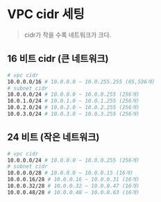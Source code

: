 # VPC cidr 세팅

> cidr가 작을 수록 네트워크가 크다.

## 16 비트 cidr (큰 네트워크)

```sh
# vpc cidr
10.0.0.0/16 # 10.0.0.0 ~ 10.0.255.255 (65,536개)
# subnet cidr
10.0.0.0/24 # 10.0.0.0 ~ 10.0.0.255 (256개)
10.0.1.0/24 # 10.0.1.0 ~ 10.0.1.255 (256개)
10.0.2.0/24 # 10.0.2.0 ~ 10.0.2.255 (256개)
10.0.3.0/24 # 10.0.3.0 ~ 10.0.3.255 (256개)
```

## 24 비트 (작은 네트워크)

```sh
# vpc cidr
10.0.0.0/24 # 10.0.0.0 ~ 10.0.0.255 (256개)
# subnet cidr
10.0.0.0/28 # 10.0.0.0 ~ 10.0.0.15 (16개)
10.0.0.16/28 # 10.0.0.16 ~ 10.0.0.31 (16개)
10.0.0.32/28 # 10.0.0.32 ~ 10.0.0.47 (16개)
10.0.0.48/28 # 10.0.0.48 ~ 10.0.0.63 (16개)
```
